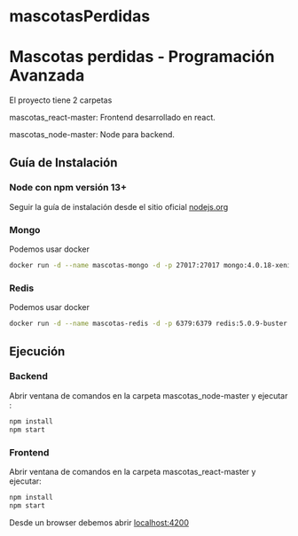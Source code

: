 # mascotasPerdidas



###  
 
# Mascotas perdidas - Programación Avanzada

El proyecto tiene 2 carpetas

mascotas_react-master: Frontend desarrollado en react.

mascotas_node-master: Node para backend.

## Guía de Instalación

### Node con npm versión 13+

Seguir la guía de instalación desde el sitio oficial [nodejs.org](https://nodejs.org/)

### Mongo

Podemos usar docker

```bash
docker run -d --name mascotas-mongo -d -p 27017:27017 mongo:4.0.18-xenial
```


### Redis

Podemos usar docker

```bash
docker run -d --name mascotas-redis -d -p 6379:6379 redis:5.0.9-buster
```

## Ejecución

### Backend

Abrir ventana de comandos en la carpeta mascotas_node-master y ejecutar :

```bash
npm install
npm start
```


### Frontend

Abrir ventana de comandos en la carpeta mascotas_react-master y ejecutar:

```bash
npm install
npm start
```

Desde un browser debemos abrir [localhost:4200](http://localhost:4200/)
